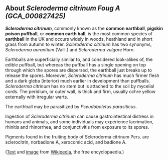 About *Scleroderma citrinum Foug A (GCA\_000827425)* 
----------------------------------------------------



***Scleroderma citrinum***, commonly known as the **common earthball**,
**pigskin poison puffball**, or **common earth ball**, is the most
common species of **earthball** in the UK and occurs widely in woods,
heathland and in short grass from autumn to winter. *Scleroderma
citrinum* has two synonyms, *Scleroderma aurantium* (Vaill.) and
*Scleroderma vulgare* Horn.

Earthballs are superficially similar to, and considered look-alikes of,
the edible puffball, but whereas the puffball has a single opening on
top through which the spores are dispersed, the earthball just breaks up
to release the spores. Moreover, *Scleroderma citrinum* has much firmer
flesh and a dark gleba (interior) much earlier in development than
puffballs. *Scleroderma citrinum* has no stem but is attached to the
soil by mycelial cords. The peridium, or outer wall, is thick and firm,
usually ochre yellow externally with irregular warts.

The earthball may be parasitized by *Pseudoboletus parasiticus*.

Ingestion of *Scleroderma citrinum* can cause gastrointestinal distress
in humans and animals, and some individuals may experience lacrimation,
rhinitis and rhinorrhea, and conjunctivitis from exposure to its spores.

Pigments found in the fruiting body of Scleroderma citrinum Pers. are
sclerocitrin, norbadione A, xerocomic acid, and badione A.

([Text](http://en.wikipedia.org/wiki/Scleroderma_citrinum) and
[image](https://commons.wikimedia.org/wiki/File:Scleroderma_citrinum.jpg)
from [Wikipedia](http://en.wikipedia.org/), the free encyclopaedia.)
